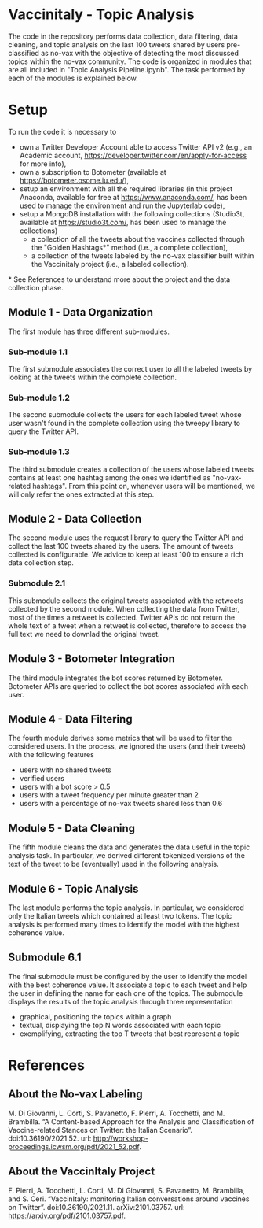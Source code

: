 # Vaccinitaly - Topic Analysis
The code in the repository performs data collection, data filtering, data cleaning, and topic analysis on the last 100 tweets shared by users pre-classified as no-vax with the objective of detecting the most discussed topics within the no-vax community.
The code is organized in modules that are all included in "Topic Analysis Pipeline.ipynb".
The task performed by each of the modules is explained below.

# Setup
To run the code it is necessary to
- own a Twitter Developer Account able to access Twitter API v2 (e.g., an Academic account, https://developer.twitter.com/en/apply-for-access for more info),
- own a subscription to Botometer (available at https://botometer.osome.iu.edu/),
- setup an environment with all the required libraries (in this project Anaconda, available for free at https://www.anaconda.com/, has been used to manage the environment and run the Jupyterlab code),
- setup a MongoDB installation with the following collections (Studio3t, available at https://studio3t.com/, has been used to manage the collections)
  - a collection of all the tweets about the vaccines collected through the "Golden Hashtags*" method (i.e., a complete collection),
  - a collection of the tweets labeled by the no-vax classifier built within the Vaccinitaly project (i.e., a labeled collection).

\* See References to understand more about the project and the data collection phase.

## Module 1 - Data Organization
The first module has three different sub-modules.

### Sub-module 1.1
The first submodule associates the correct user to all the labeled tweets by looking at the tweets within the complete collection.

### Sub-module 1.2
The second submodule collects the users for each labeled tweet whose user wasn't found in the complete collection using the tweepy library to query the Twitter API.

### Sub-module 1.3
The third submodule creates a collection of the users whose labeled tweets contains at least one hashtag among the ones we identified as "no-vax-related hashtags".
From this point on, whenever users will be mentioned, we will only refer the ones extracted at this step.

## Module 2 - Data Collection
The second module uses the request library to query the Twitter API and collect the last 100 tweets shared by the users.
The amount of tweets collected is configurable. We advice to keep at least 100 to ensure a rich data collection step.

### Submodule 2.1
This submodule collects the original tweets associated with the retweets collected by the second module.
When collecting the data from Twitter, most of the times a retweet is collected. Twitter APIs do not return the whole text of a tweet when a retweet is collected, therefore to access the full text we need to downlad the original tweet.

## Module 3 - Botometer Integration
The third module integrates the bot scores returned by Botometer.
Botometer APIs are queried to collect the bot scores associated with each user.

## Module 4 - Data Filtering
The fourth module derives some metrics that will be used to filter the considered users.
In the process, we ignored the users (and their tweets) with the following features
- users with no shared tweets
- verified users
- users with a bot score > 0.5
- users with a tweet frequency per minute greater than 2
- users with a percentage of no-vax tweets shared less than 0.6

## Module 5 - Data Cleaning
The fifth module cleans the data and generates the data useful in the topic analysis task.
In particular, we derived different tokenized versions of the text of the tweet to be (eventually) used in the following analysis.

## Module 6 - Topic Analysis
The last module performs the topic analysis.
In particular, we considered only the Italian tweets which contained at least two tokens.
The topic analysis is performed many times to identify the model with the highest coherence value.

## Submodule 6.1
The final submodule must be configured by the user to identify the model with the best coherence value.
It associate a topic to each tweet and help the user in defining the name for each one of the topics.
The submodule displays the results of the topic analysis through three representation
- graphical, positioning the topics within a graph
- textual, displaying the top N words associated with each topic
- exemplifying, extracting the top T tweets that best represent a topic

# References
## About the No-vax Labeling
M. Di Giovanni, L. Corti, S. Pavanetto, F. Pierri, A. Tocchetti, and M. Brambilla. “A Content-based Approach for the Analysis and Classification of Vaccine-related Stances on Twitter: the Italian Scenario”. doi:10.36190/2021.52. url: http://workshop-proceedings.icwsm.org/pdf/2021_52.pdf.

## About the VaccinItaly Project
F. Pierri, A. Tocchetti, L. Corti, M. Di Giovanni, S. Pavanetto, M. Brambilla, and S. Ceri. “VaccinItaly: monitoring Italian conversations around vaccines on Twitter”. doi:10.36190/2021.11. arXiv:2101.03757. url: https://arxiv.org/pdf/2101.03757.pdf.
